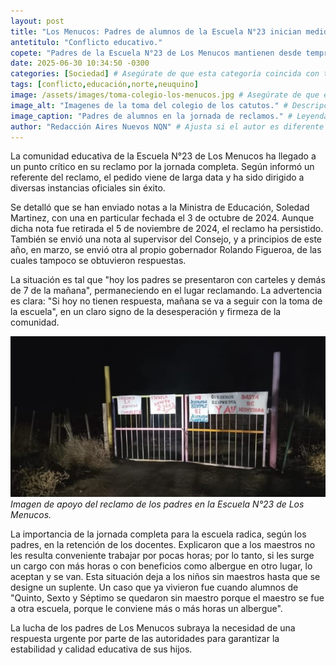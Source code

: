 ```yaml
---
layout: post
title: "Los Menucos: Padres de alumnos de la Escuela N°23 inician medidas de fuerza en reclamo por jornada completa."
antetitulo: "Conflicto educativo."
copete: "Padres de la Escuela N°23 de Los Menucos mantienen desde tempranas horas de hoy una medida de fuerza, exigiendo la implementación de la jornada completa para sus hijos. Cansados de la falta de respuestas a reiterados pedidos a las autoridades, advierten que, de no obtener soluciones, mañana avanzarán con la toma del establecimiento educativo."
date: 2025-06-30 10:34:50 -0300
categories: [Sociedad] # Asegúrate de que esta categoría coincida con tu sección "Cultura"
tags: [conflicto,educación,norte,neuquino]
image: /assets/images/toma-colegio-los-menucos.jpg # Asegúrate de que esta sea la ruta correcta a tu imagen
image_alt: "Imagenes de la toma del colegio de los catutos." # Descripción de la imagen para accesibilidad
image_caption: "Padres de alumnos en la jornada de reclamos." # Leyenda para la imagen
author: "Redacción Aires Nuevos NQN" # Ajusta si el autor es diferente
---
```


La comunidad educativa de la Escuela N°23 de Los Menucos ha llegado a un punto crítico en su reclamo por la jornada completa. Según informó un referente del reclamo, el pedido viene de larga data y ha sido dirigido a diversas instancias oficiales sin éxito.

Se detalló que se han enviado notas a la Ministra de Educación, Soledad Martinez, con una en particular fechada el 3 de octubre de 2024. Aunque dicha nota fue retirada el 5 de noviembre de 2024, el reclamo ha persistido. También se envió una nota al supervisor del Consejo, y a principios de este año, en marzo, se envió otra al propio gobernador Rolando Figueroa, de las cuales tampoco se obtuvieron respuestas.

La situación es tal que "hoy los padres se presentaron con carteles y demás de 7 de la mañana", permaneciendo en el lugar reclamando. La advertencia es clara: "Si hoy no tienen respuesta, mañana se va a seguir con la toma de la escuela", en un claro signo de la desesperación y firmeza de la comunidad.

![Padres de la Escuela N°23 de Los Menucos manifestándose con pancartas](/assets/images/toma-colegio-norte-neuquino.jpg)
*Imagen de apoyo del reclamo de los padres en la Escuela N°23 de Los Menucos.*

La importancia de la jornada completa para la escuela radica, según los padres, en la retención de los docentes. Explicaron que a los maestros no les resulta conveniente trabajar por pocas horas; por lo tanto, si les surge un cargo con más horas o con beneficios como albergue en otro lugar, lo aceptan y se van. Esta situación deja a los niños sin maestros hasta que se designe un suplente. Un caso que ya vivieron fue cuando alumnos de "Quinto, Sexto y Séptimo se quedaron sin maestro porque el maestro se fue a otra escuela, porque le conviene más o más horas un albergue".

La lucha de los padres de Los Menucos subraya la necesidad de una respuesta urgente por parte de las autoridades para garantizar la estabilidad y calidad educativa de sus hijos.
